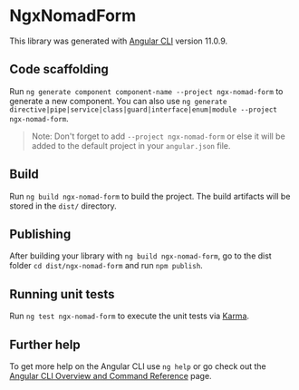 # NgxNomadForm

This library was generated with [Angular CLI](https://github.com/angular/angular-cli) version 11.0.9.

## Code scaffolding

Run `ng generate component component-name --project ngx-nomad-form` to generate a new component. You can also use `ng generate directive|pipe|service|class|guard|interface|enum|module --project ngx-nomad-form`.
> Note: Don't forget to add `--project ngx-nomad-form` or else it will be added to the default project in your `angular.json` file. 

## Build

Run `ng build ngx-nomad-form` to build the project. The build artifacts will be stored in the `dist/` directory.

## Publishing

After building your library with `ng build ngx-nomad-form`, go to the dist folder `cd dist/ngx-nomad-form` and run `npm publish`.

## Running unit tests

Run `ng test ngx-nomad-form` to execute the unit tests via [Karma](https://karma-runner.github.io).

## Further help

To get more help on the Angular CLI use `ng help` or go check out the [Angular CLI Overview and Command Reference](https://angular.io/cli) page.
